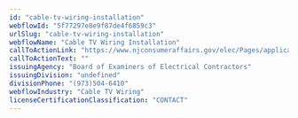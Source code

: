 ```yaml
---
id: "cable-tv-wiring-installation"
webflowId: "5f77297e8e9f87de4f6859c3"
urlSlug: "cable-tv-wiring-installation"
webflowName: "Cable TV Wiring Installation"
callToActionLink: "https://www.njconsumeraffairs.gov/elec/Pages/applications.aspx"
callToActionText: ""
issuingAgency: "Board of Examiners of Electrical Contractors"
issuingDivision: "undefined"
divisionPhone: "(973)504-6410"
webflowIndustry: "Cable TV Wiring"
licenseCertificationClassification: "CONTACT"
---
```

